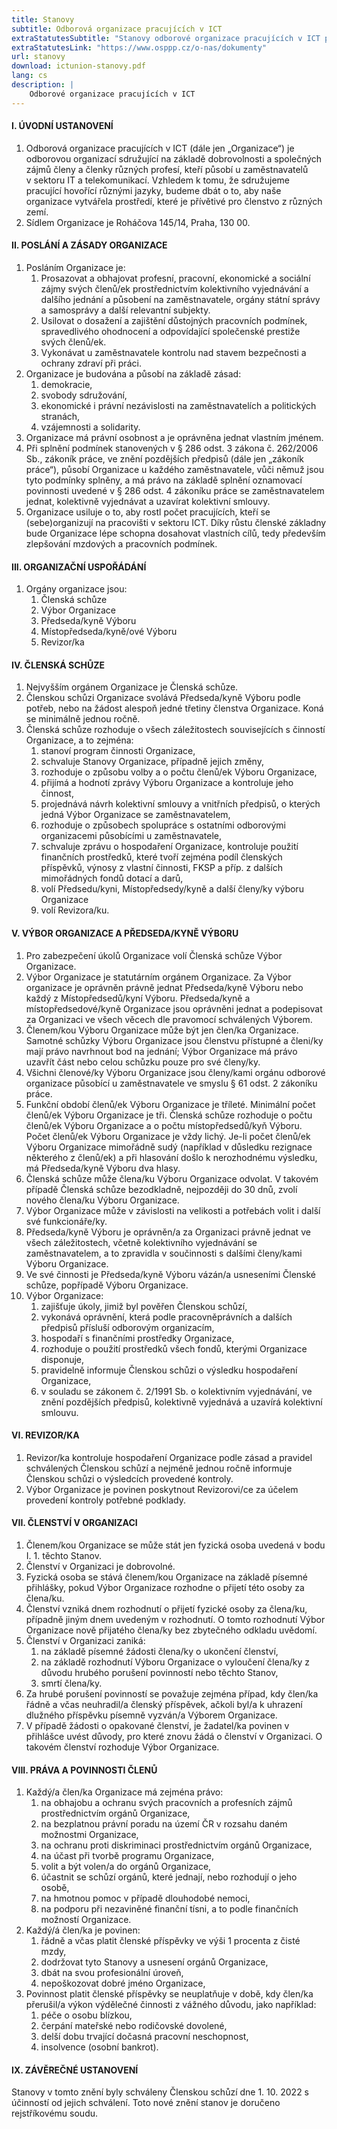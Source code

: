 ```yaml
---
title: Stanovy
subtitle: Odborová organizace pracujících v ICT
extraStatutesSubtitle: "Stanovy odborové organizace pracujících v ICT podléhají stanovám Odborového svazu pracovníků peněžnictví a pojišťovnictví, které si můžeš přečíst zde:"
extraStatutesLink: "https://www.osppp.cz/o-nas/dokumenty"
url: stanovy
download: ictunion-stanovy.pdf
lang: cs
description: |
    Odborové organizace pracujících v ICT
---
```

#### I. ÚVODNÍ USTANOVENÍ

1. Odborová organizace pracujících v ICT (dále jen „Organizace“) je odborovou organizací sdružující na základě dobrovolnosti a společných zájmů členy a členky různých profesí, kteří působí u zaměstnavatelů v sektoru IT a telekomunikací. Vzhledem k tomu, že sdružujeme pracující hovořící různými jazyky, budeme dbát o to, aby naše organizace vytvářela prostředí, které je přívětivé pro členstvo z různých zemí.
1. Sídlem Organizace je Roháčova 145/14, Praha, 130 00.

#### II. POSLÁNÍ A ZÁSADY ORGANIZACE

1. Posláním Organizace je:
    1) Prosazovat a obhajovat profesní, pracovní, ekonomické a sociální zájmy svých členů/ek prostřednictvím kolektivního vyjednávání a dalšího jednání a působení na zaměstnavatele, orgány státní správy a samosprávy a další relevantní subjekty.
    1) Usilovat o dosažení a zajištění důstojných pracovních podmínek, spravedlivého ohodnocení a odpovídající společenské prestiže svých členů/ek.
    1) Vykonávat u zaměstnavatele kontrolu nad stavem bezpečnosti a ochrany zdraví při práci.
1. Organizace je budována a působí na základě zásad:
    1) demokracie,
    1) svobody sdružování,
    1) ekonomické i právní nezávislosti na zaměstnavatelích a politických stranách,
    1) vzájemnosti a solidarity.
1. Organizace má právní osobnost a je oprávněna jednat vlastním jménem.
1. Při splnění podmínek stanovených v § 286 odst. 3 zákona č. 262/2006 Sb., zákoník práce, ve znění pozdějších předpisů (dále jen „zákoník práce“), působí Organizace u každého zaměstnavatele, vůči němuž jsou tyto podmínky splněny, a má právo na základě splnění oznamovací povinnosti uvedené v § 286 odst. 4 zákoníku práce se zaměstnavatelem jednat, kolektivně vyjednávat a uzavírat kolektivní smlouvy.
1. Organizace usiluje o to, aby rostl počet pracujících, kteří se (sebe)organizují na pracovišti v sektoru ICT. Díky růstu členské základny bude Organizace lépe schopna dosahovat vlastních cílů, tedy především zlepšování mzdových a pracovních podmínek.

#### III. ORGANIZAČNÍ USPOŘÁDÁNÍ

1. Orgány organizace jsou:
    1) Členská schůze
    1) Výbor Organizace
    1) Předseda/kyně Výboru
    1) Místopředseda/kyně/ové Výboru
    1) Revizor/ka

#### IV. ČLENSKÁ SCHŮZE

1. Nejvyšším orgánem Organizace je Členská schůze.
1. Členskou schůzi Organizace svolává Předseda/kyně Výboru podle potřeb, nebo na žádost alespoň jedné třetiny členstva Organizace. Koná se minimálně jednou ročně.
1. Členská schůze rozhoduje o všech záležitostech souvisejících s činností Organizace, a to zejména:
    1) stanoví program činnosti Organizace,
    1) schvaluje Stanovy Organizace, případně jejich změny,
    1) rozhoduje o způsobu volby a o počtu členů/ek Výboru Organizace,
    1) přijímá a hodnotí zprávy Výboru Organizace a kontroluje jeho činnost,
    1) projednává návrh kolektivní smlouvy a vnitřních předpisů, o kterých jedná Výbor Organizace se zaměstnavatelem,
    1) rozhoduje o způsobech spolupráce s ostatními odborovými organizacemi působícími u zaměstnavatele,
    1) schvaluje zprávu o hospodaření Organizace, kontroluje použití finančních prostředků, které tvoří zejména podíl členských příspěvků, výnosy z vlastní činnosti, FKSP a příp. z dalších mimořádných fondů dotací a darů,
    1) volí Předsedu/kyni, Místopředsedy/kyně a další členy/ky výboru Organizace
    1) volí Revizora/ku.

#### V. VÝBOR ORGANIZACE A PŘEDSEDA/KYNĚ VÝBORU

1. Pro zabezpečení úkolů Organizace volí Členská schůze Výbor Organizace.
1. Výbor Organizace je statutárním orgánem Organizace. Za Výbor organizace je oprávněn právně jednat Předseda/kyně Výboru nebo každý z Místopředsedů/kyní Výboru. Předseda/kyně a místopředsedové/kyně Organizace jsou oprávněni jednat a podepisovat za Organizaci ve všech věcech dle pravomocí schválených Výborem.
1. Členem/kou Výboru Organizace může být jen člen/ka Organizace. Samotné schůzky Výboru Organizace jsou členstvu přístupné a členi/ky mají právo navrhnout bod na jednání; Výbor Organizace má právo uzavřít část nebo celou schůzku pouze pro své členy/ky.
1. Všichni členové/ky Výboru Organizace jsou členy/kami orgánu odborové organizace působící u zaměstnavatele ve smyslu § 61 odst. 2 zákoníku práce.
1. Funkční období členů/ek Výboru Organizace je tříleté. Minimální počet členů/ek Výboru Organizace je tři.  Členská schůze rozhoduje o počtu členů/ek Výboru Organizace a o počtu místopředsedů/kyň Výboru. Počet členů/ek Výboru Organizace je vždy lichý. Je-li počet členů/ek Výboru Organizace mimořádně sudý (například v důsledku rezignace některého z členů/ek) a při hlasování došlo k nerozhodnému výsledku, má Předseda/kyně Výboru dva hlasy.
1. Členská schůze může člena/ku Výboru Organizace odvolat. V takovém případě Členská schůze bezodkladně, nejpozději do 30 dnů, zvolí nového člena/ku Výboru Organizace.
1. Výbor Organizace může v závislosti na velikosti a potřebách volit i další své funkcionáře/ky.
1. Předseda/kyně Výboru je oprávněn/a za Organizaci právně jednat ve všech záležitostech, včetně kolektivního vyjednávání se zaměstnavatelem, a to zpravidla v součinnosti s dalšími členy/kami Výboru Organizace.
1. Ve své činnosti je Předseda/kyně Výboru vázán/a usneseními Členské schůze, popřípadě Výboru Organizace.
1. Výbor Organizace:
    1) zajišťuje úkoly, jimiž byl pověřen Členskou schůzí,
    1) vykonává oprávnění, která podle pracovněprávních a dalších předpisů přísluší odborovým organizacím,
    1) hospodaří s finančními prostředky Organizace,
    1) rozhoduje o použití prostředků všech fondů, kterými Organizace disponuje,
    1) pravidelně informuje Členskou schůzi o výsledku hospodaření Organizace,
    1) v souladu se zákonem č. 2/1991 Sb. o kolektivním vyjednávání, ve znění pozdějších předpisů, kolektivně vyjednává a uzavírá kolektivní smlouvu.

#### VI. REVIZOR/KA

1. Revizor/ka kontroluje hospodaření Organizace podle zásad a pravidel schválených Členskou schůzí a nejméně jednou ročně informuje Členskou schůzi o výsledcích provedené kontroly.
1. Výbor Organizace je povinen poskytnout Revizorovi/ce za účelem provedení kontroly potřebné podklady.

#### VII. ČLENSTVÍ V ORGANIZACI

1. Členem/kou Organizace se může stát jen fyzická osoba uvedená v bodu I. 1. těchto Stanov.
1. Členství v Organizaci je dobrovolné.
1. Fyzická osoba se stává členem/kou Organizace na základě písemné přihlášky, pokud Výbor Organizace rozhodne o přijetí této osoby za člena/ku.
1. Členství vzniká dnem rozhodnutí o přijetí fyzické osoby za člena/ku, případně jiným dnem uvedeným v rozhodnutí. O tomto rozhodnutí Výbor Organizace nově přijatého člena/ky bez zbytečného odkladu uvědomí.
1. Členství v Organizaci zaniká:
    1) na základě písemné žádosti člena/ky o ukončení členství,
    1) na základě rozhodnutí Výboru Organizace o vyloučení člena/ky z důvodu hrubého porušení povinností nebo těchto Stanov,
    1) smrtí člena/ky.
1. Za hrubé porušení povinností se považuje zejména případ, kdy člen/ka řádně a včas neuhradil/a členský příspěvek, ačkoli byl/a k uhrazení dlužného příspěvku písemně vyzván/a Výborem Organizace.
1. V případě žádosti o opakované členství, je žadatel/ka povinen v přihlášce uvést důvody, pro které znovu žádá o členství v Organizaci. O takovém členství rozhoduje Výbor Organizace.

#### VIII. PRÁVA A POVINNOSTI ČLENŮ

1. Každý/a člen/ka Organizace má zejména právo:
    1) na obhajobu a ochranu svých pracovních a profesních zájmů prostřednictvím orgánů Organizace,
    1) na bezplatnou právní poradu na území ČR v rozsahu daném možnostmi Organizace,
    1) na ochranu proti diskriminaci prostřednictvím orgánů Organizace,
    1) na účast při tvorbě programu Organizace,
    1) volit a být volen/a do orgánů Organizace,
    1) účastnit se schůzí orgánů, které jednají, nebo rozhodují o jeho osobě,
    1) na hmotnou pomoc v případě dlouhodobé nemoci,
    1) na podporu při nezaviněné finanční tísni, a to podle finančních možností Organizace.
1. Každý/á člen/ka je povinen:
    1) řádně a včas platit členské příspěvky ve výši 1 procenta z čisté mzdy,
    1) dodržovat tyto Stanovy a usnesení orgánů Organizace,
    1) dbát na svou profesionální úroveň,
    1) nepoškozovat dobré jméno Organizace,
1. Povinnost platit členské příspěvky se neuplatňuje v době, kdy člen/ka přerušil/a výkon výdělečné činnosti z vážného důvodu, jako například:
    1) péče o osobu blízkou,
    1) čerpání mateřské nebo rodičovské dovolené,
    1) delší dobu trvající dočasná pracovní neschopnost,
    1) insolvence (osobní bankrot).

#### IX. ZÁVĚREČNÉ USTANOVENÍ

Stanovy v tomto znění byly schváleny Členskou schůzí dne 1. 10. 2022 s účinností od jejich schválení. Toto nové znění stanov je doručeno rejstříkovému soudu.
